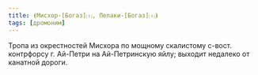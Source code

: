 ```yaml
---
title: ⦗Мисхор-[Богаз]⒯, Пелаки-[Богаз]⒯⦘
tags: [дромоним]
---
```


Тропа из окрестностей Мисхора по мощному скалистому с-вост. контрфорсу г.
Ай-Петри на Ай-Петринскую яйлу; выходит недалеко от канатной дороги.
